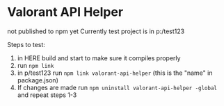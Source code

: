 # Valorant API Helper

not published to npm yet
Currently test project is in p:/test123


Steps to test:
1. in HERE build and start to make sure it compiles properly
2. run `npm link`
3. in p/test123 run `npm link valorant-api-helper` (this is the "name" in package.json)
4. If changes are made run `npm uninstall valorant-api-helper -global` and repeat steps 1-3